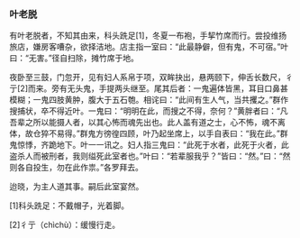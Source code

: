 <script type="text/javascript">
    var head = document.getElementsByTagName('head')[0];
    cssURL = '/public/article_1.css';
    linkTag = document.createElement('link');
    linkTag.href = cssURL;
    linkTag.setAttribute('type','text/css');
    linkTag.setAttribute('rel','stylesheet');
    head.appendChild(linkTag);
</script>
### 叶老脱

有叶老脱者，不知其由来，科头跣足[1]，冬夏一布袍，手挈竹席而行。尝投维扬旅店，嫌房客嘈杂，欲择洁地。店主指一室曰：“此最静僻，但有鬼，不可宿。”叶曰：“无害。”径自扫除，摊竹席于地。

夜卧至三鼓，门忽开，见有妇人系帛于项，双眸抉出，悬两颐下，伸舌长数尺，彳亍[2]而来。旁有无头鬼，手提两头继至。尾其后者：一鬼遍体皆黑，耳目口鼻甚模糊；一鬼四肢黄肿，腹大于五石匏。相诧曰：“此间有生人气，当共攫之。”群作搜捕状，卒不得近叶。一鬼曰：“明明在此，而搜之不得，奈何？”黄胖者曰：“凡吾辈之所以能摄人者，以其心怖而魂先出也。此人盖有道之士，心不怖，魂不离体，故仓猝不易得。”群鬼方徬徨四顾，叶乃起坐席上，以手自表曰：“我在此。”群鬼惊悸，齐跪地下。叶一一讯之。妇人指三鬼曰：“此死于水者，此死于火者，此盗杀人而被刑者，我则缢死此室者也。”叶曰：“若辈服我乎？”皆曰：“然。”曰：“然则各自投生，勿在此作祟。”各罗拜去。

迨晓，为主人道其事。嗣后此室宴然。

[1]科头跣足：不戴帽子，光着脚。

[2]彳亍（chìchù）：缓慢行走。

